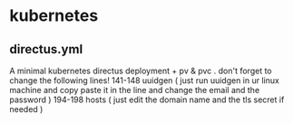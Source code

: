 # kubernetes
## directus.yml
A minimal kubernetes directus deployment + pv & pvc .
don't forget to change the following lines!
141-148 uuidgen ( just run uuidgen in ur linux machine and copy paste it in the line and change the email and the password )
194-198 hosts ( just edit the domain name and the tls secret if needed )
